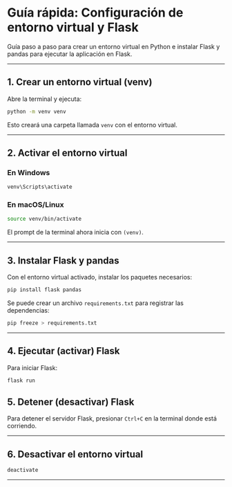 # Guía rápida: Configuración de entorno virtual y Flask

Guía paso a paso para crear un entorno virtual en Python e instalar Flask y pandas para ejecutar la aplicación en Flask.

---

## 1. Crear un entorno virtual (venv)

Abre la terminal y ejecuta:

```bash
python -m venv venv
```

Esto creará una carpeta llamada `venv` con el entorno virtual.

---

## 2. Activar el entorno virtual

### En Windows

```bash
venv\Scripts\activate
```

### En macOS/Linux

```bash
source venv/bin/activate
```

El prompt de la terminal ahora inicia con `(venv)`.

---

## 3. Instalar Flask y pandas

Con el entorno virtual activado, instalar los paquetes necesarios:

```bash
pip install flask pandas
```

Se puede crear un archivo `requirements.txt` para registrar las dependencias:

```bash
pip freeze > requirements.txt
```

---

## 4. Ejecutar (activar) Flask

Para iniciar Flask:

```bash
flask run
```


## 5. Detener (desactivar) Flask

Para detener el servidor Flask, presionar `Ctrl+C` en la terminal donde está corriendo.

---

## 6. Desactivar el entorno virtual


```bash
deactivate
```

---



